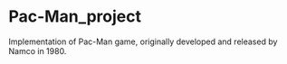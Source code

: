 # Pac-Man_project
Implementation of Pac-Man game, originally developed and released by Namco in 1980.
